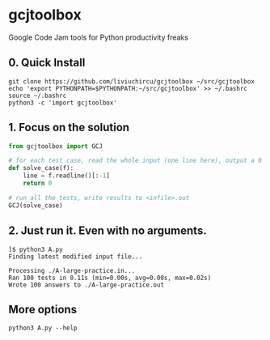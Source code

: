 # gcjtoolbox
Google Code Jam tools for Python productivity freaks

## 0. Quick Install

    git clone https://github.com/liviuchircu/gcjtoolbox ~/src/gcjtoolbox
    echo 'export PYTHONPATH=$PYTHONPATH:~/src/gcjtoolbox' >> ~/.bashrc
    source ~/.bashrc
    python3 -c 'import gcjtoolbox'

## 1. Focus on the solution

```python
from gcjtoolbox import GCJ

# for each test case, read the whole input (one line here), output a 0
def solve_case(f):
    line = f.readline()[:-1]
    return 0

# run all the tests, write results to <infile>.out
GCJ(solve_case)
```

## 2. Just run it. Even with no arguments.

```
]$ python3 A.py
Finding latest modified input file...

Processing ./A-large-practice.in...
Ran 100 tests in 0.11s (min=0.00s, avg=0.00s, max=0.02s)
Wrote 100 answers to ./A-large-practice.out
```

## More options

    python3 A.py --help
